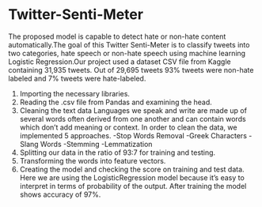 # Twitter-Senti-Meter
The proposed model is capable to detect hate or non-hate content automatically.The goal of this Twitter Senti-Meter is to classify tweets into two categories, hate speech or non-hate speech using machine learning Logistic Regression.Our project used a dataset CSV file from Kaggle containing 31,935 tweets. Out of 29,695 tweets 93% tweets were non-hate labeled and 7% tweets were hate-labeled. 
1. Importing the necessary libraries.
2. Reading the .csv file from Pandas and examining the head.
3. Cleaning the text data
Languages we speak and write are made up of several words often derived from one
another and can contain words which don’t add meaning or context. In order to clean
the data, we implemented 5 approaches.
-Stop Words Removal
-Greek Characters
-Slang Words
-Stemming
-Lemmatization
4. Splitting our data in the ratio of 93:7 for training and testing.
5. Transforming the words into feature vectors.
6. Creating the model and checking the score on training and test data.
Here we are using the LogisticRegression model because it’s easy to interpret in terms
of probability of the output. 
After training the model shows accuracy of 97%.
